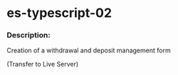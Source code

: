 # es-typescript-02

### Description:
Creation of a withdrawal and deposit management form

(Transfer to Live Server)
